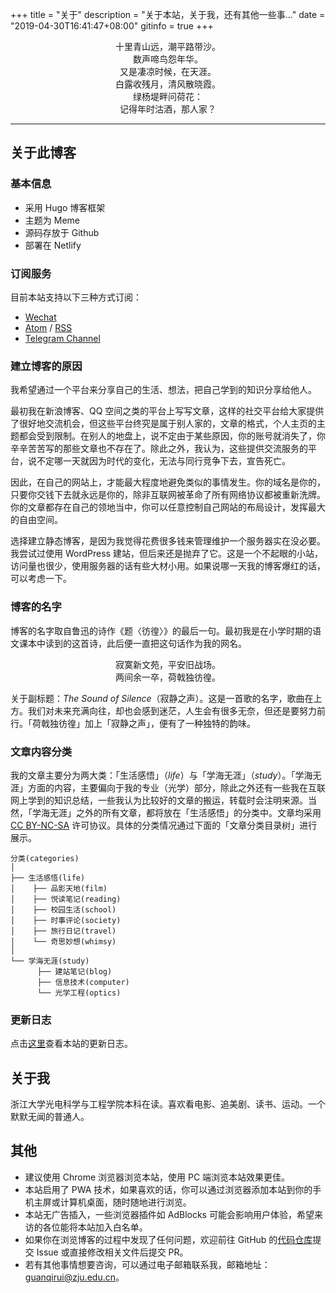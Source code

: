 +++
title = "关于"
description = "关于本站，关于我，还有其他一些事..."
date = "2019-04-30T16:41:47+08:00"
gitinfo = true
+++

<p style="text-align:center">十里青山远，潮平路带沙。<br>
数声啼鸟怨年华。<br>
又是凄凉时候，在天涯。<br>
白露收残月，清风散晓霞。<br>
绿杨堤畔问荷花：<br>
记得年时沽酒，那人家？</p>

---

## 关于此博客

### 基本信息

+ 采用 Hugo 博客框架
+ 主题为 Meme
+ 源码存放于 Github
+ 部署在 Netlify

### 订阅服务

目前本站支持以下三种方式订阅：

+ [Wechat](https://www.guanqr.com/images/wechat-official-accounts.svg)
+ [Atom](https://blog.guanqr.com/atom.xml) / [RSS](https://blog.guanqr.com/rss.xml)
+ [Telegram Channel](https://t.me/guanqr)

### 建立博客的原因

我希望通过一个平台来分享自己的生活、想法，把自己学到的知识分享给他人。

最初我在新浪博客、QQ 空间之类的平台上写写文章，这样的社交平台给大家提供了很好地交流机会，但这些平台终究是属于别人家的，文章的格式，个人主页的主题都会受到限制。在别人的地盘上，说不定由于某些原因，你的账号就消失了，你辛辛苦苦写的那些文章也不存在了。除此之外，我认为，这些提供交流服务的平台，说不定哪一天就因为时代的变化，无法与同行竞争下去，宣告死亡。

因此，在自己的网站上，才能最大程度地避免类似的事情发生。你的域名是你的，只要你交钱下去就永远是你的，除非互联网被革命了所有网络协议都被重新洗牌。你的文章都存在自己的领地当中，你可以任意控制自己网站的布局设计，发挥最大的自由空间。

选择建立静态博客，是因为我觉得花费很多钱来管理维护一个服务器实在没必要。我尝试过使用 WordPress 建站，但后来还是抛弃了它。这是一个不起眼的小站，访问量也很少，使用服务器的话有些大材小用。如果说哪一天我的博客爆红的话，可以考虑一下。

### 博客的名字

博客的名字取自鲁迅的诗作《题〈彷徨〉》的最后一句。最初我是在小学时期的语文课本中读到的这首诗，此后便一直把这句话作为我的网名。

<p style="text-align:center">寂寞新文苑，平安旧战场。<br>
两间余一卒，荷戟独彷徨。</p>

关于副标题：<i>The Sound of Silence</i>（寂静之声）。这是一首歌的名字，歌曲在上方。我们对未来充满向往，却也会感到迷茫，人生会有很多无奈，但还是要努力前行。「荷戟独彷徨」加上「寂静之声」，便有了一种独特的韵味。

### 文章内容分类

我的文章主要分为两大类：「生活感悟」（<i>life</i>）与「学海无涯」（<i>study</i>）。「学海无涯」方面的内容，主要偏向于我的专业（光学）部分，除此之外还有一些我在互联网上学到的知识总结，一些我认为比较好的文章的搬运，转载时会注明来源。当然，「学海无涯」之外的所有文章，都将放在「生活感悟」的分类中。文章均采用 [CC BY-NC-SA](https://creativecommons.org/licenses/by-nc-sa/4.0/) 许可协议。具体的分类情况通过下面的「文章分类目录树」进行展示。

```
分类(categories)
│
├── 生活感悟(life)
│    ├── 品影天地(film)
│    ├── 悦读笔记(reading)
│    ├── 校园生活(school)
│    ├── 时事评论(society)
│    ├── 旅行日记(travel)
│    └── 奇思妙想(whimsy)
│ 
└── 学海无涯(study)
      ├── 建站笔记(blog) 
      ├── 信息技术(computer) 
      └── 光学工程(optics)
```

### 更新日志

点击[这里](https://www.guanqr.com/update/)查看本站的更新日志。

## 关于我

浙江大学光电科学与工程学院本科在读。喜欢看电影、追美剧、读书、运动。一个默默无闻的普通人。

## 其他

+ 建议使用 Chrome 浏览器浏览本站，使用 PC 端浏览本站效果更佳。
+ 本站启用了 PWA 技术，如果喜欢的话，你可以通过浏览器添加本站到你的手机主屏或计算机桌面，随时随地进行浏览。
+ 本站无广告插入，一些浏览器插件如 AdBlocks 可能会影响用户体验，希望来访的各位能将本站加入白名单。
+ 如果你在浏览博客的过程中发现了任何问题，欢迎前往 GitHub 的[代码仓库](https://github.com/guanqr/blog)提交 Issue 或直接修改相关文件后提交 PR。
+ 若有其他事情想要咨询，可以通过电子邮箱联系我，邮箱地址：[guanqirui@zju.edu.cn](mailto:guanqirui@zju.edu.cn)。